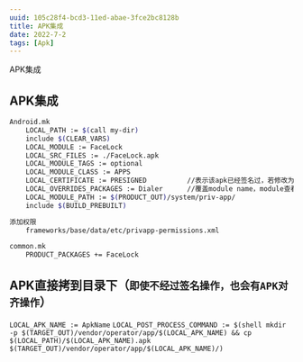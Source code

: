 ```yaml
---
uuid: 105c28f4-bcd3-11ed-abae-3fce2bc8128b
title: APK集成
date: 2022-7-2
tags: [Apk]
---
```


APK集成

<!--more-->

## APK集成
```bash
Android.mk
    LOCAL_PATH := $(call my-dir)
    include $(CLEAR_VARS)
    LOCAL_MODULE := FaceLock
    LOCAL_SRC_FILES := ./FaceLock.apk
    LOCAL_MODULE_TAGS := optional
    LOCAL_MODULE_CLASS := APPS
    LOCAL_CERTIFICATE := PRESIGNED          //表示该apk已经签名过，若修改为platform，就使用系统签名
    LOCAL_OVERRIDES_PACKAGES := Dialer      //覆盖module name，module查看根据源码中的android.mk确定
    LOCAL_MODULE_PATH := $(PRODUCT_OUT)/system/priv-app/
    include $(BUILD_PREBUILT)

添加权限
    frameworks/base/data/etc/privapp-permissions.xml

common.mk
    PRODUCT_PACKAGES += FaceLock
```


## APK直接拷到目录下（`即使不经过签名操作，也会有APK对齐操作`）
`LOCAL_APK_NAME := ApkName`
`LOCAL_POST_PROCESS_COMMAND := $(shell mkdir -p $(TARGET_OUT)/vendor/operator/app/$(LOCAL_APK_NAME) && cp $(LOCAL_PATH)/$(LOCAL_APK_NAME).apk $(TARGET_OUT)/vendor/operator/app/$(LOCAL_APK_NAME)/)`
